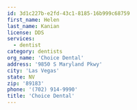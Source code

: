 ```yaml
---
id: 3d1c227b-e2fd-43c1-8185-16b999c68759
first_name: Helen
last_name: Kanian
license: DDS
services:
  - dentist
category: dentists
org_name: 'Choice Dental'
address: '9850 S Maryland Pkwy'
city: 'Las Vegas'
state: NV
zip: '89183'
phone: '(702) 914-9990'
title: 'Choice Dental'
---
```

